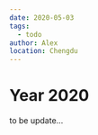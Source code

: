 ```yaml
---
date: 2020-05-03
tags:
  - todo
author: Alex
location: Chengdu
---
```


# Year 2020

to be update...